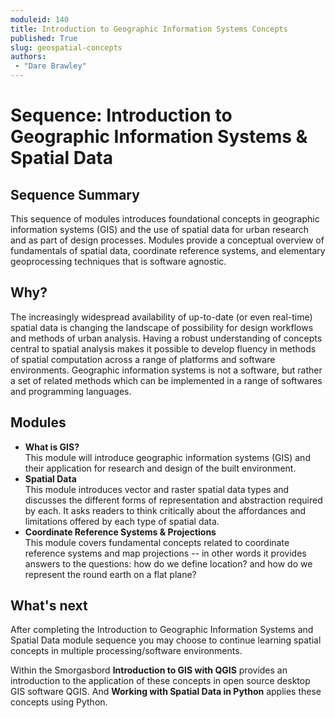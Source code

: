 ```yaml
---
moduleid: 140
title: Introduction to Geographic Information Systems Concepts
published: True
slug: geospatial-concepts
authors:
 - "Dare Brawley"
---
```


# Sequence: Introduction to Geographic Information Systems & Spatial Data

## Sequence Summary

This sequence of modules introduces foundational concepts in geographic information systems (GIS) and the use of spatial data for urban research and as part of design processes. Modules provide a conceptual overview of fundamentals of spatial data, coordinate reference systems, and elementary geoprocessing techniques that is software agnostic.  

## Why?

The increasingly widespread availability of up-to-date (or even real-time) spatial data is changing the landscape of possibility for design workflows and methods of urban analysis. Having a robust understanding of concepts central to spatial analysis makes it possible to develop fluency in methods of spatial computation across a range of platforms and software environments. Geographic information systems is not a software, but rather a set of related methods which can be implemented in a range of softwares and programming languages.  

## Modules

- **What is GIS?**  
    This module will introduce geographic information systems (GIS) and their application for research and design of the built environment.  
- **Spatial Data**  
    This module introduces vector and raster spatial data types and discusses the different forms of representation and abstraction required by each. It asks readers to think critically about the affordances and limitations offered by each type of spatial data.  
- **Coordinate Reference Systems & Projections**  
    This module covers fundamental concepts related to coordinate reference systems and map projections -- in other words it provides answers to the questions: how do we define location? and how do we represent the round earth on a flat plane?

## What's next

After completing the Introduction to Geographic Information Systems and Spatial Data module sequence you may choose to continue learning spatial concepts in multiple processing/software environments.  

Within the Smorgasbord **Introduction to GIS with QGIS**  provides an introduction to the application of these concepts in open source desktop GIS software QGIS. And **Working with Spatial Data in Python** applies these concepts using Python.
